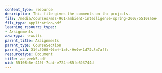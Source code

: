 ```yaml
---
content_type: resource
description: This file gives the comments on the projects.
file: /media/courses/mas-961-ambient-intelligence-spring-2005/55108a6e410f7cabe724e85fe593744d_ae_week5.pdf
file_type: application/pdf
learning_resource_types:
- Assignments
ocw_type: OCWFile
parent_title: Assignments
parent_type: CourseSection
parent_uid: 514cf668-00a4-1a9c-9e0e-2d75c7a7affa
resourcetype: Document
title: ae_week5.pdf
uid: 55108a6e-410f-7cab-e724-e85fe593744d
---
```

